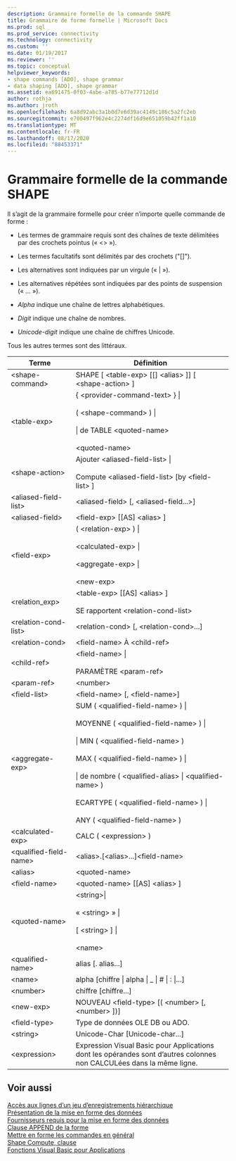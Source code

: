 ```yaml
---
description: Grammaire formelle de la commande SHAPE
title: Grammaire de forme formelle | Microsoft Docs
ms.prod: sql
ms.prod_service: connectivity
ms.technology: connectivity
ms.custom: ''
ms.date: 01/19/2017
ms.reviewer: ''
ms.topic: conceptual
helpviewer_keywords:
- shape commands [ADO], shape grammar
- data shaping [ADO], shape grammar
ms.assetid: ea691475-0f03-4abe-a785-b77e77712d1d
author: rothja
ms.author: jroth
ms.openlocfilehash: 6a8d92abc3a1b0d7e6d39ac4149c186c5a2fc2eb
ms.sourcegitcommit: e700497f962e4c2274df16d9e651059b42ff1a10
ms.translationtype: MT
ms.contentlocale: fr-FR
ms.lasthandoff: 08/17/2020
ms.locfileid: "88453371"
---
```

# <a name="formal-shape-grammar"></a>Grammaire formelle de la commande SHAPE
Il s’agit de la grammaire formelle pour créer n’importe quelle commande de forme :  
  
-   Les termes de grammaire requis sont des chaînes de texte délimitées par des crochets pointus (« <> »).  
  
-   Les termes facultatifs sont délimités par des crochets ("[]").  
  
-   Les alternatives sont indiquées par un virgule (« &#124; »).  
  
-   Les alternatives répétées sont indiquées par des points de suspension (« ... »).  
  
-   *Alpha* indique une chaîne de lettres alphabétiques.  
  
-   *Digit* indique une chaîne de nombres.  
  
-   *Unicode-digit* indique une chaîne de chiffres Unicode.  
  
 Tous les autres termes sont des littéraux.  
  
|Terme|Définition|  
|----------|----------------|  
|\<shape-command>|SHAPE [ \<table-exp> [[] \<alias> ]] [ \<shape-action> ]|  
|\<table-exp>|{ \<provider-command-text> } &#124;<br /><br /> ( \<shape-command> ) &#124;<br /><br /> &#124; de TABLE \<quoted-name><br /><br /> \<quoted-name>|  
|\<shape-action>|Ajouter \<aliased-field-list> &#124;<br /><br /> Compute \<aliased-field-list> [by \<field-list> ]|  
|\<aliased-field-list>|\<aliased-field> [, \<aliased-field...>]|  
|\<aliased-field>|\<field-exp> [[AS] \<alias> ]|  
|\<field-exp>|( \<relation-exp> ) &#124;<br /><br /> \<calculated-exp> &#124;<br /><br /> \<aggregate-exp> &#124;<br /><br /> \<new-exp>|  
|<relation_exp>|\<table-exp> [[AS] \<alias> ]<br /><br /> SE rapportent \<relation-cond-list>|  
|\<relation-cond-list>|\<relation-cond> [, \<relation-cond>...]|  
|\<relation-cond>|\<field-name> À \<child-ref>|  
|\<child-ref>|\<field-name> &#124;<br /><br /> PARAMÈTRE \<param-ref>|  
|\<param-ref>|\<number>|  
|\<field-list>|\<field-name> [, \<field-name>]|  
|\<aggregate-exp>|SUM ( \<qualified-field-name> ) &#124;<br /><br /> MOYENNE ( \<qualified-field-name> ) &#124;<br /><br /> &#124; MIN ( \<qualified-field-name> )<br /><br /> MAX ( \<qualified-field-name> ) &#124;<br /><br /> &#124; de nombre ( \<qualified-alias> &#124; \<qualified-name> )<br /><br /> ECARTYPE ( \<qualified-field-name> ) &#124;<br /><br /> ANY ( \<qualified-field-name> )|  
|\<calculated-exp>|CALC ( \<expression> )|  
|\<qualified-field-name>|\<alias>.[\<alias>...]\<field-name>|  
|\<alias>|\<quoted-name>|  
|\<field-name>|\<quoted-name> [[AS] \<alias> ]|  
|\<quoted-name>|\<string>&#124;<br /><br /> « \<string> » &#124;<br /><br /> [ \<string> ] &#124;<br /><br /> \<name>|  
|\<qualified-name>|alias [. alias...]|  
|\<name>|alpha [chiffre &#124; alpha &#124; _ &#124; # &#124; : &#124;...]|  
|\<number>|chiffre [chiffre...]|  
|\<new-exp>|NOUVEAU \<field-type> [( \<number> [, \<number> ])]|  
|\<field-type>|Type de données OLE DB ou ADO.|  
|\<string>|Unicode-Char [Unicode-char...]|  
|\<expression>|Expression Visual Basic pour Applications dont les opérandes sont d’autres colonnes non CALCULées dans la même ligne.|  
  
## <a name="see-also"></a>Voir aussi  
 [Accès aux lignes d’un jeu d’enregistrements hiérarchique](../../../ado/guide/data/accessing-rows-in-a-hierarchical-recordset.md)   
 [Présentation de la mise en forme des données](../../../ado/guide/data/data-shaping-overview.md)   
 [Fournisseurs requis pour la mise en forme des données](../../../ado/guide/data/required-providers-for-data-shaping.md)   
 [Clause APPEND de la forme](../../../ado/guide/data/shape-append-clause.md)   
 [Mettre en forme les commandes en général](../../../ado/guide/data/shape-commands-in-general.md)   
 [Shape Compute, clause](../../../ado/guide/data/shape-compute-clause.md)   
 [Fonctions Visual Basic pour Applications](../../../ado/guide/data/visual-basic-for-applications-functions.md)
